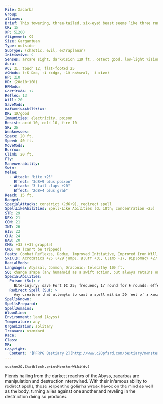 ```yaml
---
File: Xacarba
Group: 
aliases: 
Brief: This towering, three-tailed, six-eyed beast seems like three rune-backed serpents partially melded together into one body.
CR: 15
XP: 51200
Alignment: CE
Size: Gargantuan
Type: outsider
SubType: (chaotic, evil, extraplanar)
Initiative: 9
Senses: arcane sight, darkvision 120 ft., detect good, low-light vision, scent, true seeing; Perception +29
Aura: 
AC: 31, touch 12, flat-footed 25
ACMods: (+5 Dex, +1 dodge, +19 natural, -4 size)
HP: 210
HD: (20d10+100)
HPMods: 
Fortitude: 17
Reflex: 13
Will: 20
SaveMods: 
DefensiveAbilities: 
DR: 10/good
Immunities: electricity, poison
Resist: acid 10, cold 10, fire 10
SR: 26
Weaknesses: 
Space: 20 ft.
Speed: 40 ft.
MoveMods: 
Burrow: 
Climb: 20 ft.
Fly: 
Maneuverability: 
Swim: 
Melee: 
  - Attack: "bite +25"
    Effect: "3d8+9 plus poison"
  - Attack: "3 tail slaps +20"
    Effect: "2d8+4 plus grab"
Reach: 15 ft.
Ranged: 
SpecialAttacks: constrict (2d6+9), redirect spell
SpellLikeAbilities: Spell-Like Abilities (CL 18th; concentration +25)  Constant-arcane sight, detect good, true seeing   At Will-detect thoughts (DC 19), greater teleport (self plus 50 lbs. of objects only), invisibility, suggestion (DC 20)   3/day-charm monster (DC 21), mass suggestion (DC 23), scrying (DC 21), symbol of pain (DC 22), touch of idiocy, vision   1/day-summon (level 5, 1 hezrou or 1d4 succubi, 50%)
STR: 29
DEX: 21
CON: 21
INT: 26
WIS: 22
CHA: 24
BAB: 20
CMB: +33 (+37 grapple)
CMD: 49 (can't be tripped)
Feats: Combat Reflexes, Dodge, Improved Initiative, Improved Iron Will, Improved Vital Strike, Iron Will, Lightning Reflexes, Mobility, Spring Attack, Vital Strike
Skills: Acrobatics +25 (+29 jump), Bluff +30, Climb +17, Diplomacy +27, Disguise +27, Intimidate +27, Knowledge (arcana) +31, Knowledge (any two) +31, Linguistics +28, Perception +29, Sense Motive +29, Spellcraft +31, Stealth +16, Use Magic Device +27
RacialMods: 
Languages: Abyssal, Common, Draconic; telepathy 100 ft.
SQ: change shape (any humanoid as a swift action, but always retains one serpentine trait that negates the bonus to Disguise checks; alter self )
SpecialAbilities:
  Poison (Su): >
    Bite-injury; save Fort DC 25; frequency 1/ round for 6 rounds; effect one chosen by the xacarba from three options; cure 2 consecutive saves. The save DC is Constitution-based.  Fiendish Bile: effect 1d4 Str damage (good-aligned creatures also take 2d8 points of damage).  Mysterious Blood: effect 1d4 Dex and 1d4 Wis damage plus confusion for 1 round.  Vile Disjunction: effect targeted greater dispel magic (CL 18th) on the creature.
  Redirect Spell (Su): >
    Any creature that attempts to cast a spell within 30 feet of a xacarba must cast the spell defensively. If the caster fails the concentration check to do so (or if the caster opts to not cast defensively), the xacarba can choose the target of the spell as an immediate action. The new target must be a legal target-if there's no legal alternative target to choose from, this ability cannot be used.
SpellsKnown: 
SpellsPrepared: 
SpellDomains: 
Bloodline: 
Environment: land (Abyss)
Temperature: any
Organization: solitary
Treasure: standard
Race: 
Class: 
MR: 
Copyright:
  Content: '[PFRPG Bestiary 2](http://www.d20pfsrd.com/bestiary/monster-listings/outsiders/xacarba)'
---
```

```dataviewjs
customJS.Statblock.printMonsterWiki(dv)
```
Fiends hailing from the darkest reaches of the Abyss, xacarbas are manipulation and destruction intertwined. With their infamous ability to redirect spells, these serpentine goliaths wreak havoc on the mind as well as the body, turning allies against one another and reveling in the destruction doing so produces.
